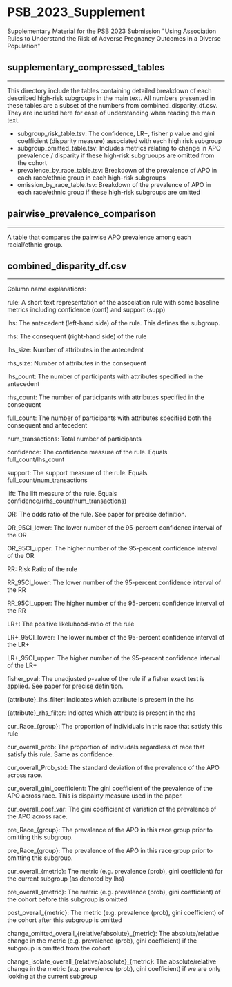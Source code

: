 # PSB_2023_Supplement

Supplementary Material for the PSB 2023 Submission "Using Association Rules to Understand the Risk of Adverse Pregnancy
Outcomes in a Diverse Population"

## supplementary_compressed_tables
---
This directory include the tables containing detailed breakdown of each described high-risk subgroups in the main text. All numbers presented in these tables are a subset of the numbers from combined_disparity_df.csv. They are included here for ease of understanding when reading the main text.

- subgroup_risk_table.tsv: The confidence, LR+, fisher p value and gini coefficient (disparity measure) associated with each high risk subgroup
- subgroup_omitted_table.tsv: Includes metrics relating to change in APO prevalence / disparity if these high-risk subgruoups are omitted from the cohort
- prevalence_by_race_table.tsv: Breakdown of the prevalence of APO in each race/ethnic group in each high-risk subgroups
- omission_by_race_table.tsv: Breakdown of the prevalence of APO in each race/ethnic group if these high-risk subgroups are omitted

## pairwise_prevalence_comparison
---
A table that compares the pairwise APO prevalence among each racial/ethnic group.

## combined_disparity_df.csv
---

Column name explanations:

rule: A short text representation of the association rule with some baseline metrics including confidence (conf) and support (supp)

lhs: The antecedent (left-hand side) of the rule. This defines the subgroup.

rhs: The consequent (right-hand side) of the rule

lhs_size: Number of attributes in the antecedent

rhs_size: Number of attributes in the consequent

lhs_count: The number of participants with attributes specified in the antecedent

rhs_count: The number of participants with attributes specified in the consequent

full_count: The number of participants with attributes specified both the consequent and antecedent

num_transactions: Total number of participants

confidence: The confidence measure of the rule. Equals full_count/lhs_count

support: The support measure of the rule. Equals full_count/num_transactions

lift: The lift measure of the rule. Equals confidence/(rhs_count/num_transactions)

OR: The odds ratio of the rule. See paper for precise definition.

OR_95CI_lower: The lower number of the 95-percent confidence interval of the OR

OR_95CI_upper: The higher number of the 95-percent confidence interval of the OR

RR: Risk Ratio of the rule

RR_95CI_lower: The lower number of the 95-percent confidence interval of the RR

RR_95CI_upper: The higher number of the 95-percent confidence interval of the RR

LR+: The positive likeluhood-ratio of the rule

LR+_95CI_lower: The lower number of the 95-percent confidence interval of the LR+

LR+_95CI_upper: The higher number of the 95-percent confidence interval of the LR+

fisher_pval: The unadjusted p-value of the rule if a fisher exact test is applied. See paper for precise definition.

{attribute}_lhs_filter: Indicates which attribute is present in the lhs

{attribute}_rhs_filter: Indicates which attribute is present in the rhs

cur_Race_{group}: The proportion of individuals in this race that satisfy this rule

cur_overall_prob: The proportion of indivudals regardless of race that satisfy this rule. Same as confidence.

cur_overall_Prob_std: The standard deviation of the prevalence of the APO across race.

cur_overall_gini_coefficient: The gini coefficient of the prevalence of the APO across race. This is dispairty measure used in the paper.

cur_overall_coef_var: The gini coefficient of variation of the prevalence of the APO across race. 

pre_Race_{group}: The prevalence of the APO in this race group prior to omitting this subgroup.

pre_Race_{group}: The prevalence of the APO in this race group prior to omitting this subgroup.

cur_overall_{metric}: The metric (e.g. prevalence (prob), gini coefficient) for the current subgroup (as denoted by lhs)

pre_overall_{metric}: The metric (e.g. prevalence (prob), gini coefficient) of the cohort before this subgroup is omitted

post_overall_{metric}: The metric (e.g. prevalence (prob), gini coefficient) of the cohort after this subgroup is omitted

change_omitted_overall_{relative/absolute}_{metric}: The absolute/relative change in the metric (e.g. prevalence (prob), gini coefficient) if the subgroup is omitted from the cohort

change_isolate_overall_{relative/absolute}_{metric}: The absolute/relative change in the metric (e.g. prevalence (prob), gini coefficient) if we are only looking at the current subgroup

